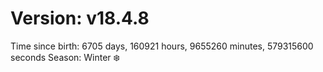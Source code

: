 # Version: v18.4.8
Time since birth: 6705 days, 160921 hours, 9655260 minutes, 579315600 seconds
Season: Winter ❄️
